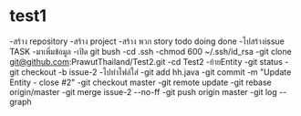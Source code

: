 # test1
-สร้าง repository
-สร้าง project
-สร้าง พวก story todo doing done
-ไปสร้างissue TASK 
-มาเพิ่มข้อมูล
-เปิด git bush
-cd .ssh
-chmod 600 ~/.ssh/id_rsa
-git clone git@github.com:PrawutThailand/Test2.git
-cd Test2
-ย้ายEntity
-git status
-git checkout -b issue-2
-ไปทำไฟล์ใส่
-git add hh.java
-git commit -m "Update Entity - close #2"
-git checkout master
-git remote update
-git rebase origin/master
-git merge issue-2 --no-ff
-git push origin master
-git log --graph

